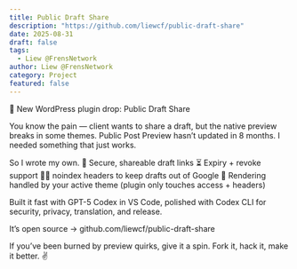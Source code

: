 ```yaml
---
title: Public Draft Share
description: "https://github.com/liewcf/public-draft-share"
date: 2025-08-31
draft: false
tags:
  - Liew @FrensNetwork
author: Liew @FrensNetwork
category: Project
featured: false
---
```


🚀 New WordPress plugin drop: Public Draft Share

You know the pain — client wants to share a draft, but the native preview breaks in some themes. Public Post Preview hasn’t updated in 8 months. I needed something that just works.

So I wrote my own.
🔑 Secure, shareable draft links
⏳ Expiry + revoke support
🙅‍♂️ noindex headers to keep drafts out of Google
🎨 Rendering handled by your active theme (plugin only touches access + headers)

Built it fast with GPT-5 Codex in VS Code, polished with Codex CLI for security, privacy, translation, and release.

It’s open source → github.com/liewcf/public-draft-share

If you’ve been burned by preview quirks, give it a spin.
Fork it, hack it, make it better. ✌️
